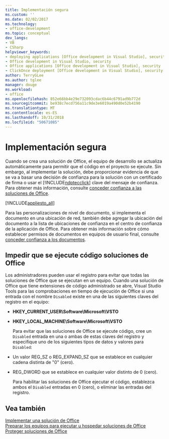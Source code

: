```yaml
---
title: Implementación segura
ms.custom: ''
ms.date: 02/02/2017
ms.technology:
- office-development
ms.topic: conceptual
dev_langs:
- VB
- CSharp
helpviewer_keywords:
- deploying applications [Office development in Visual Studio], security
- Office development in Visual Studio, security
- Office applications [Office development in Visual Studio], security
- ClickOnce deployment [Office development in Visual Studio], security
author: TerryGLee
ms.author: tglee
manager: douge
ms.workload:
- office
ms.openlocfilehash: 852e66bb4e29e732093cdac6b44c6791ad9b772d
ms.sourcegitcommit: be938c7ecd756a11c9de3e6019a490d0e52b4190
ms.translationtype: MT
ms.contentlocale: es-ES
ms.lasthandoff: 10/31/2018
ms.locfileid: "50671085"
---
```

# <a name="secure-deployment"></a>Implementación segura
  Cuando se crea una solución de Office, el equipo de desarrollo se actualiza automáticamente para permitir que el código en el proyecto se ejecute. Sin embargo, al implementar la solución, debe proporcionar evidencia de que se va a basar una decisión de confianza para la solución con un certificado de firma o usar el [!INCLUDE[ndptecclick](../vsto/includes/ndptecclick-md.md)] clave del mensaje de confianza. Para obtener más información, consulte [conceder confianza a las soluciones de Office](../vsto/granting-trust-to-office-solutions.md).  
  
 [!INCLUDE[appliesto_all](../vsto/includes/appliesto-all-md.md)]  
  
 Para las personalizaciones de nivel de documento, si implementa el documento en una ubicación de red, también debe agregar la ubicación del documento a la lista de ubicaciones de confianza en el centro de confianza de la aplicación de Office. Para obtener más información sobre cómo establecer permisos de documentos en equipos de usuario final, consulte [conceder confianza a los documentos](../vsto/granting-trust-to-documents.md).  
  
## <a name="prevent-office-solutions-from-running-code"></a>Impedir que se ejecute código soluciones de Office  
 Los administradores pueden usar el registro para evitar que todas las soluciones de Office que se ejecutan en un equipo. Cuando una solución de Office que tiene extensiones de código administrado se abre, Visual Studio Tools para las comprobaciones en tiempo de ejecución de Office si una entrada con el nombre `Disabled` existe en una de las siguientes claves del registro en el equipo:  
  
- **HKEY_CURRENT_USER\Software\Microsoft\VSTO**  
  
- **HKEY_LOCAL_MACHINE\Software\Microsoft\VSTO**  
  
  Para evitar que las soluciones de Office se ejecute código, cree un `Disabled` entrada en una o ambas de estas claves del registro y especifique uno de los siguientes tipos de datos y valores para `Disabled`:  
  
- Un valor REG_SZ o REG_EXPAND_SZ que se establece en cualquier cadena distinta de "0" (cero).  
  
- REG_DWORD que se establece en cualquier valor distinto de 0 (cero).  
  
  Para habilitar las soluciones de Office ejecutar el código, establezca ambos el `Disabled` entradas en 0 (cero), o eliminar las entradas del registro.  
  
## <a name="see-also"></a>Vea también  
 [Implementar una solución de Office](../vsto/deploying-an-office-solution.md)   
 [Preparar los equipos para ejecutar u hospedar soluciones de Office](https://msdn.microsoft.com/be1b173f-7261-4d74-aa4e-94ccd43db8d8)   
 [Proteger soluciones de Office](../vsto/securing-office-solutions.md)  
  
  
